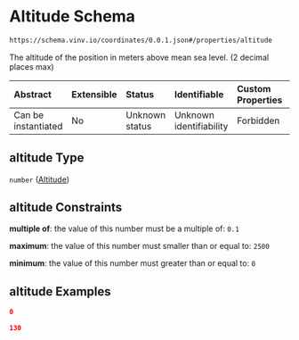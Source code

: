 # Altitude Schema

```txt
https://schema.vinv.io/coordinates/0.0.1.json#/properties/altitude
```

The altitude of the position in meters above mean sea level. (2 decimal places max)

| Abstract            | Extensible | Status         | Identifiable            | Custom Properties | Additional Properties | Access Restrictions | Defined In                                               |
| :------------------ | :--------- | :------------- | :---------------------- | :---------------- | :-------------------- | :------------------ | :------------------------------------------------------- |
| Can be instantiated | No         | Unknown status | Unknown identifiability | Forbidden         | Allowed               | none                | [0.0.1.json\*](schema/0.0.1.json "open original schema") |

## altitude Type

`number` ([Altitude](0-properties-altitude.md))

## altitude Constraints

**multiple of**: the value of this number must be a multiple of: `0.1`

**maximum**: the value of this number must smaller than or equal to: `2500`

**minimum**: the value of this number must greater than or equal to: `0`

## altitude Examples

```json
0
```

```json
130
```
